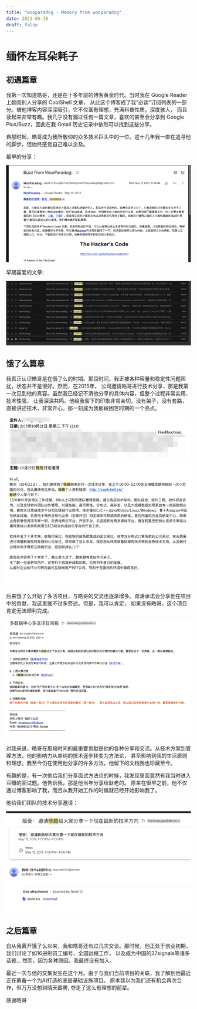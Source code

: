 ```yaml
--- 
title: "wooparadog - Memory from wooparadog"
date: 2023-05-18
draft: false
---
```

# 缅怀左耳朵耗子
## 初遇篇章

我第一次知道皓哥，还是在十多年前的博客黄金时代。当时我在 Google Reader 上翻阅别人分享的 CoolShell 文章，
从此这个博客成了我“必读”订阅列表的一部分。被他博客内容深深吸引，它不仅富有理想，充满科普性质，深度骇人，
而且读起来非常有趣。我几乎没有漏过任何一篇文章，喜欢的甚至会分享到 Google Plus/Buzz，因此在我 Gmail
历史记录中依然可以找到这些分享。

自那时起，皓哥成为我所敬仰的众多技术巨头中的一位。这十几年我一直在追寻他的脚步，但始终感觉自己难以企及。

最早的分享：

![最早的记录](./images/1.png)

早期喜爱的文章:

![分享记录](./images/2.png)

## 饿了么篇章

我真正认识皓哥是在饿了么的时期。那段时间，我正被各种容量和稳定性问题困扰，状态并不是很好。然而，在2015年，
公司邀请皓哥进行技术分享，那是我第一次见到他的真容。虽然我已经记不清他分享的具体内容，但整个过程非常实用、技术性强，
让我深深共鸣。他给我留下的印象非常亲切，没有架子，没有套路，直接讲述技术，非常开心。那一刻成为我那段困苦时期的一个亮点。

![第一次分享会议邀请](./images/3.png)

后来饿了么开始了多活项目，与皓哥的交流也逐渐增多。双涛承诺会分享他在项目中的贡献，我这里就不过多赘述。但是，我可以肯定，
如果没有皓哥，这个项目肯定无法顺利完成。

![多活](./images/5.png)

对我来说，皓哥在那段时间的最重要贡献是他的各种分享和交流。从技术方案到管理方法，他的影响力从单纯的技术逐步转变为方法论，
甚至影响到我的生活原则和理想。我至今仍在使用他分享的许多方法，他留下的文档我也珍藏至今。

有趣的是，有一次他给我们分享面试方法论的时候，我发现里面竟然有我当时进入豆瓣的面试题。他告诉我，那是他当年分享给耿老的。
原来在很早之前，他不仅通过博客影响了我，而且从我开始工作的时候就已经开始影响我了。

他给我们团队的技术分享邀请：

![小团队技术分享](./images/6.png)

## 之后篇章

自从我离开饿了么以来，我和皓哥还有过几次交谈。那时候，他正处于创业初期，我们讨论了如16进制员工编号、全国远程工作，
以及成为中国的37signals等诸多话题... 然而，因为各种原因，我最终没有加入。

最近一次与他的交集发生在这个月。由于与我们当前项目的关联，我了解到他最近正在筹备一个为AI打造的底层基础设施项目。
原本我以为我们还有机会再次合作，但万万没想到晴天霹雳, 夺走了这么有理想的前辈。

感谢皓哥

